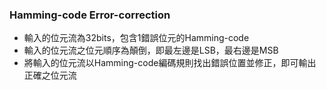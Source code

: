 ### Hamming-code Error-correction

- 輸入的位元流為32bits，包含1錯誤位元的Hamming-code
- 輸入的位元流之位元順序為顛倒，即最左邊是LSB，最右邊是MSB
- 將輸入的位元流以Hamming-code編碼規則找出錯誤位置並修正，即可輸出正確之位元流
